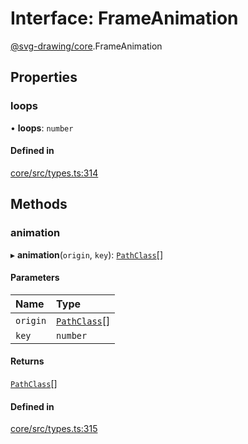 # Interface: FrameAnimation

[@svg-drawing/core](../../modules/svg_drawing_core.md).FrameAnimation

## Properties

### loops

• **loops**: `number`

#### Defined in

[core/src/types.ts:314](https://github.com/kmkzt/svg-drawing/blob/ab85f6a/packages/core/src/types.ts#L314)

## Methods

### animation

▸ **animation**(`origin`, `key`): [`PathClass`](PathClass.md)[]

#### Parameters

| Name | Type |
| :------ | :------ |
| `origin` | [`PathClass`](PathClass.md)[] |
| `key` | `number` |

#### Returns

[`PathClass`](PathClass.md)[]

#### Defined in

[core/src/types.ts:315](https://github.com/kmkzt/svg-drawing/blob/ab85f6a/packages/core/src/types.ts#L315)
